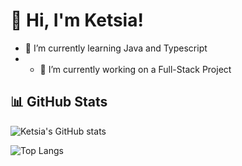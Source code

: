 # 👋 Hi, I'm Ketsia!
- 🌱 I’m currently learning Java and Typescript
- - 🔭 I’m currently working on a Full-Stack Project

## 📊 GitHub Stats

![Ketsia's GitHub stats](https://github-readme-stats.vercel.app/api?username=ketsia0623&show_icons=true&theme=radical)

![Top Langs](https://github-readme-stats.vercel.app/api/top-langs/?username=ketsia0623&layout=compact)


<!--
**ketsia0623/ketsia0623** is a ✨ _special_ ✨ repository because its `README.md` (this file) appears on your GitHub profile.

Here are some ideas to get you started:

- 🔭 I’m currently working on ...
- 🌱 I’m currently learning JavaScript and Java
- 👯 I’m looking to collaborate on Full-Stack Project
- 🤔 I’m looking for help with ...
- 💬 Ask me about Python...
- 📫 How to reach me: LinkedIn, and email
- ⚡ Fun fact: ...
-->
